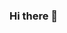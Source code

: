 <!--
<div id="header" align="center">
  <img src="https://c.tenor.com/EIgz_6bGTfIAAAAC/kusuo-saiki.gif" width="100"/>
</div>
-->

### Hi there 👋

<!--
**iamchokerman/iamchokerman** is a ✨ _special_ ✨ repository because its `README.md` (this file) appears on your GitHub profile.

Here are some ideas to get you started:

- 🔭 I’m currently working on ...
- 🌱 I’m currently learning ...
- 👯 I’m looking to collaborate on ...
- 🤔 I’m looking for help with ...
- 💬 Ask me about ...
- 📫 How to reach me: ...
- 😄 Pronouns: ...
- ⚡ Fun fact: ...
-->
